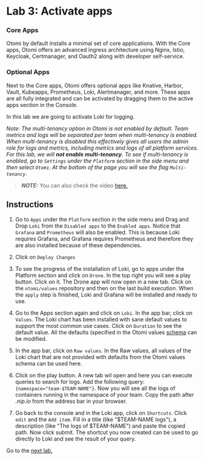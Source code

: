 # Lab 3: Activate apps

### Core Apps

Otomi by default installs a minimal set of core applications. With the Core apps, Otomi offers an advanced ingress architecture using Nginx, Istio, Keycloak, Certmanager, and Oauth2 along with developer self-service. 

### Optional Apps

Next to the Core apps, Otomi offers optional apps like Knative, Harbor, Vault, Kubeapps, Prometheus, Loki, Alertmanager, and more. These apps are all fully integrated and can be activated by dragging them to the active apps section in the Console.

In this lab we are going to activate Loki for logging. 

*Note: The multi-tenancy option in Otomi is not enabled by default. Team metrics and logs will be separated per team when multi-tenancy is enabled. When multi-tenancy is disabled this effectively gives all users the admin role for logs and metrics, including metrics and logs of all platform services. For this lab, we will **not enable multi-tenancy**. To see if multi-tenancy is enabled, go to `Settings` under the `Platform` section in the side menu and then select `Otomi`. At the bottom of the page you will see the flag `Multi-tenancy`.*

> **_NOTE:_** You can also check the video [here.](https://youtu.be/FO3WVha3YfU)

## Instructions

1. Go to `Apps` under the `Platform` section in the side menu and Drag and Drop `Loki` from the `Disabled apps` to the `Enabled apps`. Notice that `Grafana` and `Prometheus` will also be enabled. This is because Loki requires Grafana, and Grafana requires Prometheus and therefore they are also installed because of these dependencies.

2. Click on `Deploy Changes`

3. To see the progress of the installation of Loki, go to apps under the Platform section and click on `Drone`. In the top right you will see a play button. Click on it. The Drone app will now open in a new tab. Click on the `otomi/values` repository and then on the last build execution. When the `apply` step is finished, Loki and Grafana will be installed and ready to use.

4. Go to the Apps section again and click on `Loki`. In the app bar, click on `Values`. The Loki chart has been installed with sane default values to support the most common use cases. Click on `Duration` to see the default value. All the defaults (specified in the Otomi values [schema](https://github.com/redkubes/otomi-core/blob/master/values-schema.yaml) can be modified.

5. In the app bar, click on `Raw values`. In the Raw values, all values of the Loki chart that are not provided with defaults from the Otomi values schema can be used here.

6. Click on the play button. A new tab wil open and here you can execute queries to search for logs. Add the following query: `{namespace="team-$TEAM-NAME"}`. Now you will see all the logs of containers running in the namespace of your team. Copy the path after *.nip.io* from the address bar in your browser.

7. Go back to the console and in the Loki app, click on `Shortcuts`. Click `edit` and the `Add item`. Fill in a title (like "$TEAM-NAME logs"), a description (like "The logs of $TEAM-NAME") and paste the copied path. Now click submit. The shortcut you now created can be used to go directly to Loki and see the result of your query.

Go to the [next lab.](../04-netpols/README.md)
